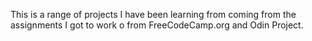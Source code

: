 This is a range of projects I have been learning from coming from the assignments I got to work o from FreeCodeCamp.org and Odin Project.
